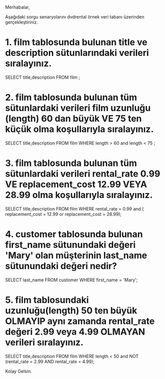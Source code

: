 Merhabalar,

Aşağıdaki sorgu senaryolarını dvdrental örnek veri tabanı üzerinden gerçekleştiriniz.

# 1.	film tablosunda bulunan title ve description sütunlarındaki verileri sıralayınız.

SELECT title,description FROM film ;

# 2.	film tablosunda bulunan tüm sütunlardaki verileri film uzunluğu (length) 60 dan büyük VE 75 ten küçük olma koşullarıyla sıralayınız.

SELECT title,description FROM film 
WHERE length > 60 and length < 75 ;

# 3.	film tablosunda bulunan tüm sütunlardaki verileri rental_rate 0.99 VE replacement_cost 12.99 VEYA 28.99 olma koşullarıyla sıralayınız.

SELECT title,description FROM film 
WHERE rental_rate = 0.99 and ( replacement_cost = 12.99 or replacement_cost = 28.99);

# 4.	customer tablosunda bulunan first_name sütunundaki değeri 'Mary' olan müşterinin last_name sütunundaki değeri nedir?

SELECT last_name FROM customer
WHERE first_name = 'Mary';

# 5.	film tablosundaki uzunluğu(length) 50 ten büyük OLMAYIP aynı zamanda rental_rate değeri 2.99 veya 4.99 OLMAYAN verileri sıralayınız.

SELECT title,description FROM film
WHERE length < 50 and NOT (rental_rate = 2.99 AND rental_rate = 4.99);

Kolay Gelsin.
